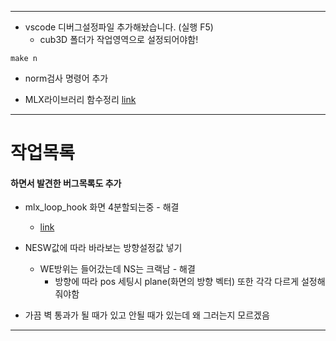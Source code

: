 -------------------

+ vscode 디버그설정파일 추가해놨습니다. (실행 F5)
	+ cub3D 폴더가 작업영역으로 설정되어야함!

```
make n
```
+ norm검사 명령어 추가

+ MLX라이브러리 함수정리 [link](https://velog.io/@xhseb/solong-mlxMiniLibX-%ED%95%A8%EC%88%98-%EC%A0%95%EB%A6%AC)

-------------------
# 작업목록
#### 하면서 발견한 버그목록도 추가
+ mlx_loop_hook 화면 4분할되는중 - 해결
	+ [link](https://stdbc.tistory.com/62)


+ NESW값에 따라 바라보는 방향설정값 넣기
	+ WE방위는 들어갔는데 NS는 크랙남 - 해결
		+ 방향에 따라 pos 세팅시 plane(화면의 방향 벡터) 또한 각각 다르게 설정해줘야함

+ 가끔 벽 통과가 될 때가 있고 안될 때가 있는데 왜 그러는지 모르겠음
-------------------